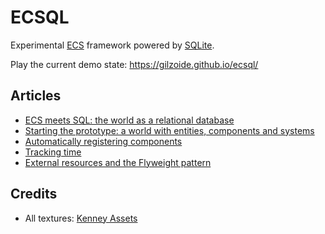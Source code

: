 # ECSQL
Experimental [ECS](https://www.flecs.dev/ecs-faq/) framework powered by [SQLite](https://sqlite.org).

Play the current demo state: https://gilzoide.github.io/ecsql/


## Articles
- [ECS meets SQL: the world as a relational database](articles/01-ecs-databases-en.md)
- [Starting the prototype: a world with entities, components and systems](articles/02-prototyping-en.md)
- [Automatically registering components](articles/03-autoregister-components-en.md)
- [Tracking time](articles/04-tracking-time-en.md)
- [External resources and the Flyweight pattern](articles/05-flyweight-resources-en.md)


## Credits
- All textures: [Kenney Assets](https://kenney.nl/assets)
